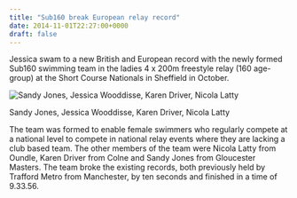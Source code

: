 ```yaml
---
title: "Sub160 break European relay record"
date: 2014-11-01T22:27:00+0000
draft: false
---
```

Jessica swam to a new British and European record with the newly formed Sub160 swimming team in the ladies 4 x 200m freestyle relay (160 age-group) at the Short Course Nationals in Sheffield in October.

![Sandy Jones, Jessica Wooddisse, Karen Driver, Nicola Latty](/images/2015/01/sub160_october_2014.jpg)

 Sandy Jones, Jessica Wooddisse, Karen Driver, Nicola Latty

The team was formed to enable female swimmers who regularly compete at a national level to compete in national relay events where they are lacking a club based team. The other members of the team were Nicola Latty from Oundle, Karen Driver from Colne and Sandy Jones from Gloucester Masters. The team broke the existing records, both previously held by Trafford Metro from Manchester, by ten seconds and finished in a time of 9.33.56.

